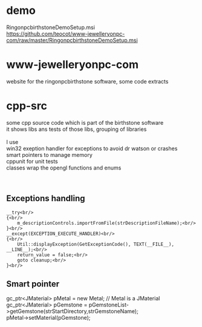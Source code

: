 # demo 
RingonpcbirthstoneDemoSetup.msi </br>
https://github.com/teocot/www-jewelleryonpc-com/raw/master/RingonpcbirthstoneDemoSetup.msi</br>

# www-jewelleryonpc-com
website for the ringonpcbirthstone software, some code extracts</br>

# cpp-src
some cpp source code which is part of the birthstone software<br/>
it shows libs ans tests of those libs, grouping of libraries <br/><br/>
I use <br/>
win32 exeption handler for exceptions to avoid dr watson or crashes<br/>
smart pointers to manage memory <br/>
cppunit for unit tests<br/>
classes wrap the opengl functions and enums<br/>

<br/>

## Exceptions handling<br/>
	__try<br/>
	{<br/>
		m_descriptionControls.importFromFile(strDescriptionFileName);<br/>
	}<br/>
	__except(EXCEPTION_EXECUTE_HANDLER)<br/>
	{<br/>
		Util::displayException(GetExceptionCode(), TEXT(__FILE__), __LINE__);<br/>
		return_value = false;<br/>
		goto cleanup;<br/>
	}<br/>
  
 ## Smart pointer <br/>
 gc_ptr\<JMaterial\> pMetal = new Metal; // Metal is a JMaterial <br/> 
 gc_ptr\<JMaterial\> pGemstone = pGemstoneList->getGemstone(strStartDirectory,strGemstoneName);<br/>
 pMetal->setMaterial(pGemstone);
	
